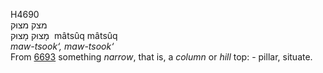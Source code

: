 <body>
  <p>H4690<br>  מצק    מצוּק  <br> מָצוּק  מָצוּק  ‎  mâtsûq  mâtsûq  <br><i>maw-tsook‘,</i> <i>maw-tsook‘ </i><br>From <a href="h6693.htm">6693</a>  something <i>narrow</i>, that is, a <i>column</i> or <i>hill</i> top: - pillar, situate.<br></p>
 </body>